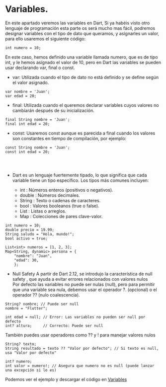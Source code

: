 # Variables.
    
    
En este apartado veremos las variables en Dart, Si ya habéis visto otro lenguaje de programación esta parte os será mucho mas
fácil, podremos designar variables con el tipo de dato que queramos, y asignarles un valor, para ello usaremos el siguiente
código:

```
int numero = 10;
```

En este caso, hemos definido una variable llamada numero, que es de tipo int, y le hemos asignado el valor de 10, pero en Dart
las variables se pueden usar declarando var, final o const.
- var: Utilizada cuando el tipo de dato no está definido y se define según el valor asignado.
  
 ```
var nombre = 'Juan';
var edad = 20;
```

- final: Utilizada cuando el queremos declarar variables cuyos valores no cambiarán después de su inicialización.
    
```
final String nombre = 'Juan';
final int edad = 20;
```
    
- const: Usaremos const aunque es parecida a final cuando los valores son constantes en tiempo de compilación, por ejemplo:
    
```
const String nombre = 'Juan';
const int edad = 20;
    
```
    
<br>
    
- Dart es un lenguaje fuertemente tipado, lo que significa que cada variable tiene un tipo específico. Los tipos más comunes incluyen:

  - int : Números enteros (positivos o negativos).
  - double : Números decimales.
  - String : Texto o cadenas de caracteres.
  - bool : Valores booleanos (true o false).
  - List : Listas o arreglos.
  - Map : Colecciones de pares clave-valor.
    
```
int numero = 10;
double precio = 19.99;
String saludo = "Hola, mundo!";
bool activo = true;

List<int> numeros = [1, 2, 3];
Map<String, dynamic> persona = {
    "nombre": "Juan",
    "edad": 30,
    };
```

- Null Safety
A partir de Dart 2.12, se introdujo la característica de null safety , que ayuda a evitar errores relacionados con valores nulos<br>
Por defecto las variables no puede ser nulas (null), pero para permitir que una variable sea nula, debemos usar el operador ?. (opcional) o el operador ?? (nulo coalescencia).

```
String? nombre; // Puede ser null
nombre = "Flutter";

int edad = null; // Error: Las variables no pueden ser null por defecto
int? altura;     // Correcto: Puede ser null
```
También puedes usar operadores como ?? y ! para manejar valores nulos
```
String? texto;
String resultado = texto ?? "Valor por defecto"; // Si texto es null, usa "Valor por defecto"

int? numero;
int valor = numero!; // Asegura que numero no es null (puede lanzar una excepción si lo es)
```

Podemos ver el ejemplo y descargar el código en [Variables](02_variables.dart)